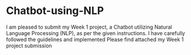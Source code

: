 # Chatbot-using-NLP
I am pleased to submit my Week 1 project, a Chatbot utilizing Natural Language Processing (NLP), as per the given instructions. I have carefully followed the guidelines and implemented 
Please find attached my Week 1 project submission


